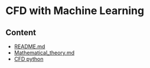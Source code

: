 # CFD with Machine Learning

## Content

- [README.md](README.md)
- [Mathematical_theory.md](Mathematical_theory.md)
- [CFD python](CFD_python.md)
